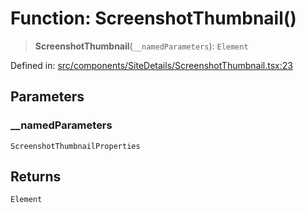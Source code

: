 # Function: ScreenshotThumbnail()

> **ScreenshotThumbnail**(`__namedParameters`): `Element`

Defined in: [src/components/SiteDetails/ScreenshotThumbnail.tsx:23](https://github.com/Nick2bad4u/Uptime-Watcher/blob/2a45eeb1723f8f7089001af2c92aa07d82dfe7e4/src/components/SiteDetails/ScreenshotThumbnail.tsx#L23)

## Parameters

### \_\_namedParameters

`ScreenshotThumbnailProperties`

## Returns

`Element`
